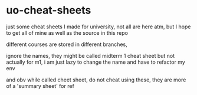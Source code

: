 # uo-cheat-sheets

just some cheat sheets I made for university, not all are here atm, but I hope to get all of mine as well as the source in this repo

different courses are stored in different branches,

ignore the names, they might be called midterm 1 cheat sheet but not actually for m1, i am just lazy to change the name and have to refactor my env

and obv while called cheet sheet, do not cheat using these, they are more of a 'summary sheet' for ref